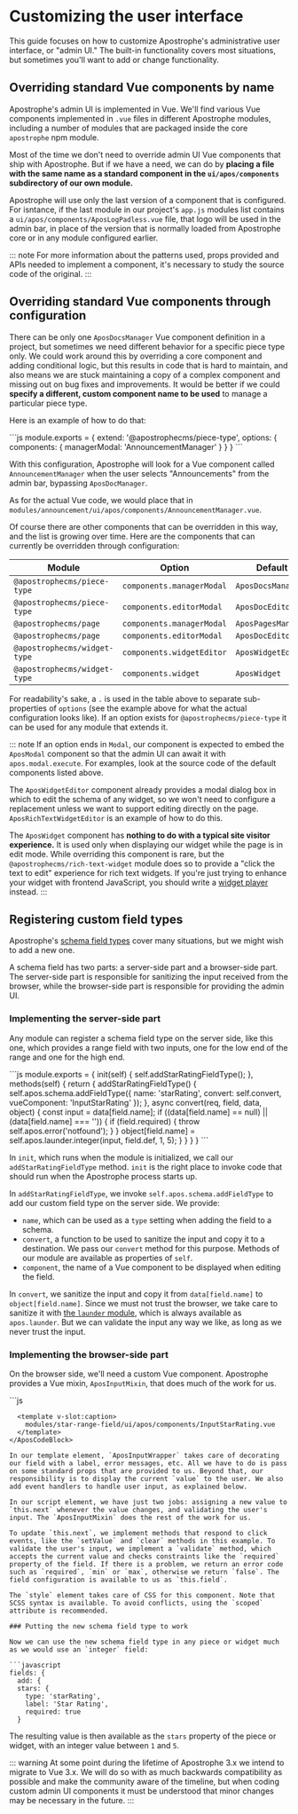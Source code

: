 # Customizing the user interface

This guide focuses on how to customize Apostrophe's administrative user interface, or "admin UI." The built-in functionality covers most situations, but sometimes you'll want to add or change functionality.

## Overriding standard Vue components by name

Apostrophe's admin UI is implemented in Vue. We'll find various Vue components implemented in `.vue` files in different Apostrophe modules, including a number of modules that are packaged inside the core `apostrophe` npm module.

Most of the time we don't need to override admin UI Vue components that ship with Apostrophe. But if we have a need, we can do by **placing a file with the same name as a standard component in the `ui/apos/components` subdirectory of our own module.**

Apostrophe will use only the last version of a component that is configured. For isntance, if the last module in our project's `app.js` modules list contains a `ui/apos/components/AposLogPadless.vue` file, that logo will be used in the admin bar, in place of the version that is normally loaded from Apostrophe core or in any module configured earlier.

::: note
For more information about the patterns used, props provided and APIs needed to implement a component, it's necessary to study the source code of the original.
:::

## Overriding standard Vue components through configuration

There can be only one `AposDocsManager` Vue component definition in a project, but sometimes we need different behavior for a specific piece type only. We could work around this by overriding a core component and adding conditional logic, but this results in code that is hard to maintain, and also means we are stuck maintaining a copy of a complex component and missing out on bug fixes and improvements. It would be better if we could **specify a different, custom component name to be used** to manage a particular piece type.

Here is an example of how to do that:

<AposCodeBlock>
```js
module.exports = {
  extend: '@apostrophecms/piece-type',
  options: {
    components: {
      managerModal: 'AnnouncementManager'
    }
  }
}
```
  <template v-slot:caption>
    modules/announcement/index.js
  </template>
</AposCodeBlock>


With this configuration, Apostrophe will look for a Vue component called `AnnouncementManager` when the user selects "Announcements" from the admin bar, bypassing `AposDocManager`.

As for the actual Vue code, we would place that in `modules/announcement/ui/apos/components/AnnouncementManager.vue`.

Of course there are other components that can be overridden in this way, and the list is growing over time. Here are the components that can currently be overridden through configuration:

| Module                     | Option             | Default          |
| -------------------------- | ------------------ | ---------------- |
| `@apostrophecms/piece-type`  | `components.managerModal` | `AposDocsManager`  |
| `@apostrophecms/piece-type`  | `components.editorModal`  | `AposDocEditor`    |
| `@apostrophecms/page`        | `components.managerModal` | `AposPagesManager` |
| `@apostrophecms/page`        | `components.editorModal`  | `AposDocEditor`    |
| `@apostrophecms/widget-type` | `components.widgetEditor` | `AposWidgetEditor` |
| `@apostrophecms/widget-type` | `components.widget`       | `AposWidget`       |

For readability's sake, a `.` is used in the table above to separate sub-properties of `options` (see the example above for what the actual configuration looks like). If an option exists for `@apostrophecms/piece-type` it can be used for any module that extends it.

::: note
If an option ends in `Modal`, our component is expected to embed the `AposModal` component so that the admin UI can await it with `apos.modal.execute`. For examples, look at the source code of the default components listed above.

The `AposWidgetEditor` component already provides a modal dialog box in which to edit the schema of any widget, so we won't need to configure a replacement unless we want to support editing directly on the page. `AposRichTextWidgetEditor` is an example of how to do this.

The `AposWidget` component has **nothing to do with a typical site visitor experience.** It is used only when displaying our widget while the page is in edit mode. While overriding this component is rare, but the `@apostrophecms/rich-text-widget` module does so to provide a "click the text to edit" experience for rich text widgets. If you're just trying to enhance your widget with frontend JavaScript, you should write a [widget player](custom-widgets.md#client-side-javascript-for-widgets) instead.
:::

## Registering custom field types

Apostrophe's [schema field types](content-schema.md) cover many situations, but we might wish to add a new one.

A schema field has two parts: a server-side part and a browser-side part. The server-side part is responsible for sanitizing the input received from the browser, while the browser-side part is responsible for providing the admin UI.

### Implementing the server-side part

Any module can register a schema field type on the server side, like this one, which provides a range field with two inputs, one for the low end of the range and one for the high end.

<AposCodeBlock>
```js
module.exports = {
  init(self) {
    self.addStarRatingFieldType();
  },
  methods(self) {
    return {
      addStarRatingFieldType() {
        self.apos.schema.addFieldType({
          name: 'starRating',
          convert: self.convert,
          vueComponent: 'InputStarRating'
        });
      },
      async convert(req, field, data, object) {
        const input = data[field.name];
        if ((data[field.name] == null) || (data[field.name] === '')) {
          if (field.required) {
            throw self.apos.error('notfound');
          }
        }
        object[field.name] = self.apos.launder.integer(input, field.def, 1, 5);
      }
    }
  }
}
```
  <template v-slot:caption>
    modules/star-rating-field/index.js
  </template>
</AposCodeBlock>

In `init`, which runs when the module is initialized, we call our `addStarRatingFieldType` method. `init` is the right place to invoke code that should run when the Apostrophe process starts up.

In `addStarRatingFieldType`, we invoke `self.apos.schema.addFieldType` to add our custom field type on the server side. We provide:

* `name`, which can be used as a `type` setting when adding the field to a schema.
* `convert`, a function to be used to sanitize the input and copy it to a destination. We pass our `convert` method for this purpose. Methods of our module are available as properties of `self`.
* `component`, the name of a Vue component to be displayed when editing the field.

In `convert`, we sanitize the input and copy it from `data[field.name]` to `object[field.name]`. Since we must not trust the browser, we take care to sanitize it with [the `launder` module](https://npmjs.com/package/launder), which is always available as `apos.launder`. But we can validate the input any way we like, as long as we never trust the input.

### Implementing the browser-side part

On the browser side, we'll need a custom Vue component. Apostrophe provides a Vue mixin, `AposInputMixin`, that does much of the work for us.

<AposCodeBlock>
```js
<template>
  <AposInputWrapper
    :modifiers="modifiers" :field="field"
    :error="effectiveError" :uid="uid"
    :display-options="displayOptions"
  >
    <template #body>
      <div class="apos-input-wrapper">
        <button v-for="index in 5" :key="index" @click="setValue(index)" class="rating">{{ isActive(index) ? '☆' : '★' }}</button>
        <button class="clear" @click="clear">Clear</button>
      </div>
    </template>
  </AposInputWrapper>
</template>

<script>
import AposInputMixin from 'Modules/@apostrophecms/schema/mixins/AposInputMixin';

export default {
  name: 'InputStarRating',
  mixins: [ AposInputMixin ],
  methods: {
    validate(value) {
      if (this.field.required) {
        if (!value) {
          return 'required';
        }
      }
      return false;
    },
    setValue(index) {
      this.next = index;
    },
    clear() {
      this.next = null;
    },
    isActive(index) {
      return index <= this.next;
    }
  }
};
</script>

<style lang="scss" scoped>
  .rating {
    border: none;
    background-color: inherit;
    color: inherit;
    font-size: inherit;
  }
</style>
```
  <template v-slot:caption>
    modules/star-range-field/ui/apos/components/InputStarRating.vue
  </template>
</AposCodeBlock>

In our template element, `AposInputWrapper` takes care of decorating our field with a label, error messages, etc. All we have to do is pass on some standard props that are provided to us. Beyond that, our responsibility is to display the current `value` to the user. We also add event handlers to handle user input, as explained below.

In our script element, we have just two jobs: assigning a new value to `this.next` whenever the value changes, and validating the user's input. The `AposInputMixin` does the rest of the work for us.

To update `this.next`, we implement methods that respond to click events, like the `setValue` and `clear` methods in this example. To validate the user's input, we implement a `validate` method, which accepts the current value and checks constraints like the `required` property of the field. If there is a problem, we return an error code such as `required`, `min` or `max`, otherwise we return `false`. The field configuration is available to us as `this.field`.

The `style` element takes care of CSS for this component. Note that SCSS syntax is available. To avoid conflicts, using the `scoped` attribute is recommended.

### Putting the new schema field type to work

Now we can use the new schema field type in any piece or widget much as we would use an `integer` field:

```javascript
fields: {
  add: {
  stars: {
    type: 'starRating',
    label: 'Star Rating',
    required: true
  }
```

The resulting value is then available as the `stars` property of the piece or widget, with an integer value between `1` and `5`.

::: warning
At some point during the lifetime of Apostrophe 3.x we intend to migrate to Vue 3.x. We will do so with as much backwards compatibility as possible and make the community aware of the timeline, but when coding custom admin UI components it must be understood that minor changes may be necessary in the future.
:::
